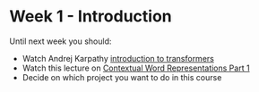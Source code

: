 # Week 1 - Introduction

Until next week you should:

* Watch Andrej Karpathy [introduction to transformers](https://www.youtube.com/watch?v=XfpMkf4rD6E)
* Watch this lecture on [Contextual Word Representations Part 1](https://www.youtube.com/watch?v=FEFeeRONEdw\&list=PLoROMvodv4rOwvldxftJTmoR3kRcWkJBp\&index=5)
* Decide on which project you want to do in this course

